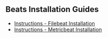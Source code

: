 ## Beats Installation Guides


  - [Instructions - Filebeat Installation](InstallFilebeat.md)
  - [Instructions - Metricbeat Installation](InstallMetricbeat.md)
